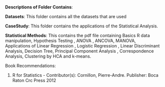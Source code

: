 
**Descriptions of Folder Contains**:

**Datasets**: This folder contains all the datasets that are used

**CaseStudy**: This folder contains the applications of the Statistical Analysis.

**Statistical Methods**:  This contains the  pdf file containing Basics R data manipulation, Hypothesis Testing , ANOVA , ANCOVA, MANOVA,  Applications of  Linear Regression , Logistic Regression , Linear Discriminant Analysis, Decision Tree, Principal Component Analysis , Correspondence Analysis, Clustering by HCA and k-means.


Book Recommendations:
1) R for Statistics - Contributor(s): Cornillon, Pierre-Andre.  Publisher: Boca Raton Crc Press 2012
